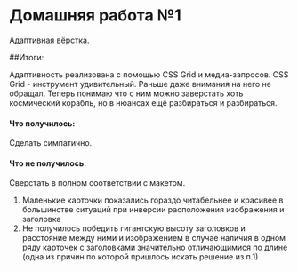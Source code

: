 # Домашняя работа №1

Адаптивная вёрстка.

##Итоги:

Адаптивность реализована с помощью CSS Grid  и медиа-запросов.
CSS Grid - инструмент удивительный. Раньше даже внимания на него не обращал.
Теперь понимаю что с ним можно заверстать хоть космический корабль, но в нюансах ещё разбираться и разбираться.

#### Что получилось:
Сделать симпатично. 

#### Что не получилось:
Сверстать в полном соответствии с макетом.
1) Маленькие карточки показались гораздо читабельнее и красивее в большинстве ситуаций при инверсии расположения изображения и заголовка
2) Не получилось победить гигантскую высоту заголовков и расстояние между ними и изображением в случае наличия в одном ряду карточек с заголовками значительно отличающимися по длине (одна из причин по которой пришлось искать решение из п.1)


 
